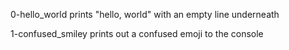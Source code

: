 0-hello_world prints "hello, world" with an empty line underneath

1-confused_smiley prints out a confused emoji to the console

